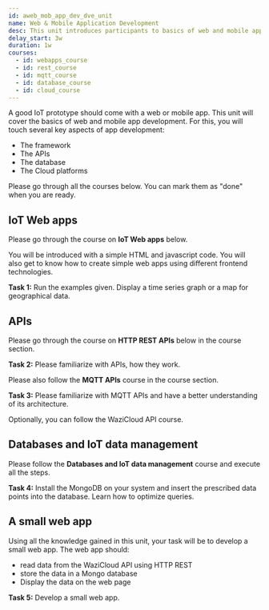 ```yaml
---
id: aweb_mob_app_dev_dve_unit
name: Web & Mobile Application Development
desc: This unit introduces participants to basics of web and mobile app development for IoT platforms, with a focus on the Waziup IoT platform.
delay_start: 3w
duration: 1w
courses:
  - id: webapps_course
  - id: rest_course
  - id: mqtt_course
  - id: database_course
  - id: cloud_course
---
```


A good IoT prototype should come with a web or mobile app. This unit will cover the basics of web and mobile app development.
For this, you will touch several key aspects of app development:

- The framework
- The APIs
- The database
- The Cloud platforms

Please go through all the courses below. You can mark them as "done" when you are ready.

## IoT Web apps

Please go through the course on **IoT Web apps** below.

You will be introduced with a simple HTML and javascript code. You will also get to know how to create simple web apps using different frontend technologies.

<alert type='success'><b>Task 1:</b> Run the examples given. Display a time series graph or a map for geographical data.</alert>


## APIs

Please go through the course on **HTTP REST APIs** below in the course section.

<alert type='success'><b>Task 2:</b> Please familiarize with APIs, how they work.</alert>

Please also follow the **MQTT APIs** course in the course section.

<alert type='success'><b>Task 3:</b> Please familiarize with MQTT APIs and have a better understanding of its architecture.</alert>

Optionally, you can follow the WaziCloud API course.

## Databases and IoT data management

Please follow the **Databases and IoT data management** course and execute all the steps.

<alert type='success'><b>Task 4:</b> Install the MongoDB on your system and insert the prescribed data points into the database. Learn how to optimize queries.</alert>


## A small web app

Using all the knowledge gained in this unit, your task will be to develop a small web app. The web app should:
- read data from the WaziCloud API using HTTP REST
- store the data in a Mongo database
- Display the data on the web page

<alert type='success'><b>Task 5:</b> Develop a small web app.</alert>

